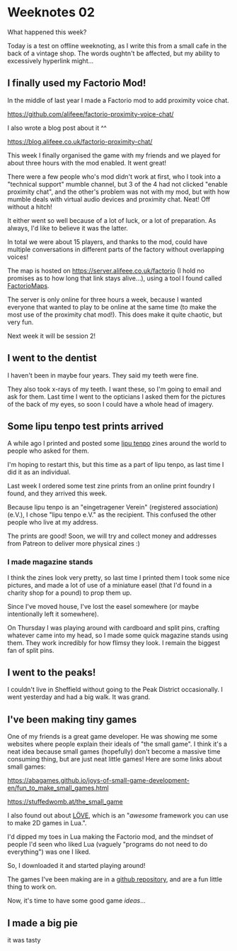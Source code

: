 # Weeknotes 02

What happened this week?

Today is a test on offline weeknoting, as I write this from a small cafe in the back of a vintage shop. The words oughtn't be affected, but my ability to excessively hyperlink might... 

## I finally used my Factorio Mod!

In the middle of last year I made a Factorio mod to add proximity voice chat.

<https://github.com/alifeee/factorio-proximity-voice-chat/>

I also wrote a blog post about it ^^

<https://blog.alifeee.co.uk/factorio-proximity-chat/>

This week I finally organised the game with my friends and we played for about three hours with the mod enabled. It went great!

There were a few people who's mod didn't work at first, who I took into a "technical support" mumble channel, but 3 of the 4 had not clicked "enable proximity chat", and the other's problem was not with my mod, but with how mumble deals with virtual audio devices and proximity chat. Neat! Off without a hitch!

It either went so well because of a lot of luck, or a lot of preparation. As always, I'd like to believe it was the latter.

In total we were about 15 players, and thanks to the mod, could have multiple conversations in different parts of the factory without overlapping voices!

The map is hosted on <https://server.alifeee.co.uk/factorio> (I hold no promises as to how long that link stays alive...), using a tool I found called [FactorioMaps](https://github.com/L0laapk3/FactorioMaps).

The server is only online for three hours a week, because I wanted everyone that wanted to play to be online at the same time (to make the most use of the proximity chat mod!). This does make it quite chaotic, but very fun.

Next week it will be session 2!

## I went to the dentist

I haven't been in maybe four years. They said my teeth were fine.

They also took x-rays of my teeth. I want these, so I'm going to email and ask for them. Last time I went to the opticians I asked them for the pictures of the back of my eyes, so soon I could have a whole head of imagery.

## Some lipu tenpo test prints arrived

A while ago I printed and posted some [lipu tenpo](https://liputenpo.org/) zines around the world to people who asked for them.

I'm hoping to restart this, but this time as a part of lipu tenpo, as last time I did it as an individual.

Last week I ordered some test zine prints from an online print foundry I found, and they arrived this week.

Because lipu tenpo is an "eingetragener Verein" (registered association) (e.V.), I chose "lipu tenpo e.V." as the recipient. This confused the other people who live at my address.

The prints are good! Soon, we will try and collect money and addresses from Patreon to deliver more physical zines :)

### I made magazine stands

I think the zines look very pretty, so last time I printed them I took some nice pictures, and made a lot of use of a miniature easel (that I'd found in a charity shop for a pound) to prop them up.

Since I've moved house, I've lost the easel somewhere (or maybe intentionally left it somewhere).

On Thursday I was playing around with cardboard and split pins, crafting whatever came into my head, so I made some quick magazine stands using them. They work incredibly for how flimsy they look. I remain the biggest fan of split pins.

## I went to the peaks!

I couldn't live in Sheffield without going to the Peak District occasionally. I went yesterday and had a big walk. It was grand.

## I've been making tiny games

One of my friends is a great game developer. He was showing me some websites where people explain their ideals of "the small game". I think it's a neat idea because small games (hopefully) don't become a massive time consuming thing, but are just neat little games! Here are some links about small games:

<https://abagames.github.io/joys-of-small-game-development-en/fun_to_make_small_games.html>

<https://stuffedwomb.at/the_small_game>

I also found out about [LÖVE](https://love2d.org/), which is an "*awesome* framework you can use to make 2D games in Lua.".

I'd dipped my toes in Lua making the Factorio mod, and the mindset of people I'd seen who liked Lua (vaguely "programs do not need to do everything") was one I liked.

So, I downloaded it and started playing around!

The games I've been making are in a [github repository](https://github.com/alifeee/love-games/), and are a fun little thing to work on.

Now, it's time to have some good game *ideas*...

## I made a big pie

it was tasty 